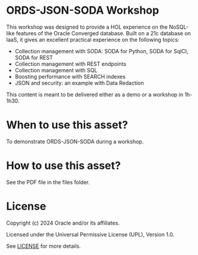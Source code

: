# ORDS-JSON-SODA Workshop

This workshop was designed to provide a HOL experience on the NoSQL-like features of the Oracle Converged database.
Built on a 21c database on IaaS, it gives an excellent practical experience on the following topics:

- Collection management with SODA: SODA for Python, SODA for SqlCl, SODA for REST
- Collection management with REST endpoints 
- Collection management with SQL
- Boosting performance with SEARCH indexes
- JSON and security: an example with Data Redaction

This content is meant to be delivered either as a demo or a workshop in 1h-1h30.

# When to use this asset?

To demonstrate ORDS-JSON-SODA during a workshop.

# How to use this asset?

See the PDF file in the files folder.

# License

Copyright (c) 2024 Oracle and/or its affiliates.

Licensed under the Universal Permissive License (UPL), Version 1.0.

See [LICENSE](https://github.com/oracle-devrel/technology-engineering/blob/main/LICENSE) for more details.
